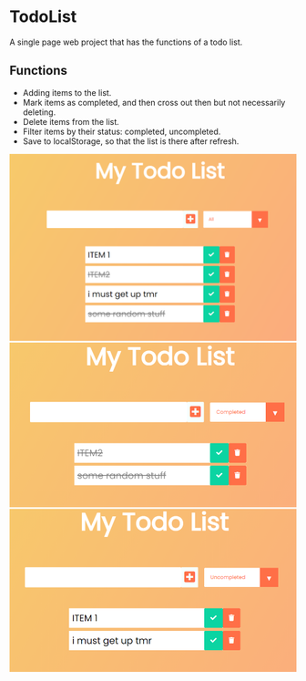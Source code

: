 # TodoList

A single page web project that has the functions of a todo list.

## Functions

- Adding items to the list.
- Mark items as completed, and then cross out then but not necessarily deleting.
- Delete items from the list.
- Filter items by their status: completed, uncompleted.
- Save to localStorage, so that the list is there after refresh.

![web-page](web-page.png)
![web-page](completed.png)
![web-page](uncompleted.png)

